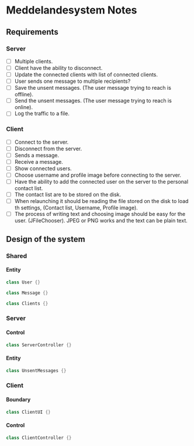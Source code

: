 # Meddelandesystem Notes

## Requirements

### Server
- [ ] Multiple clients.
- [ ] Client have the ability to disconnect.
- [ ] Update the connected clients with list of connected clients.
- [ ] User sends one message to multiple recipients?
- [ ] Save the unsent messages. (The user message trying to reach is offline).
- [ ] Send the unsent messages. (The user message trying to reach is online).
- [ ] Log the traffic to a file.

### Client
- [ ] Connect to the server.
- [ ] Disconnect from the server.
- [ ] Sends a message.
- [ ] Receive a message.
- [ ] Show connected users.
- [ ] Choose username and profile image before connecting to the server.
- [ ] Have the ability to add the connected user on the server to the personal contact list.
- [ ] The contact list are to be stored on the disk.
- [ ] When relaunching it should be reading the file stored on the disk to load th settings, (Contact list, Username, Profile image).
- [ ] The process of writing text and choosing image should be easy for the user. (JFileChooser). JPEG or PNG works and the text can be plain text.

## Design of the system

### Shared

#### Entity

```java
class User {}
```

```java
class Message {}
```

```java
class Clients {}
```

### Server

#### Control

```java
class ServerController {}
```

#### Entity

```java
class UnsentMessages {}
```

### Client

#### Boundary

```java
class ClientUI {}
```

#### Control

```java
class ClientController {}
```